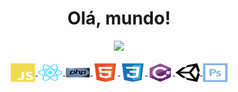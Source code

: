 <h1 align = "center" >Olá, mundo!</h1>


<div align = "center" >
  
  <a href="https://github.com/NishhiRye">  
  <img height="300em" src="https://github-readme-stats.vercel.app/api/top-langs/?username=NishhiRye&layout=compact&langs_count=7&theme=dracula"/>
    
</div>
  
  
<div align = "center" style="display: inline_block"><br>
  
  <img align="center" alt="Vitu-Js" height="30" width="40" src="https://raw.githubusercontent.com/devicons/devicon/master/icons/javascript/javascript-plain.svg">  
  <img align="center" alt="Vitu-React" height="30" width="40" src="https://raw.githubusercontent.com/devicons/devicon/master/icons/react/react-original.svg">
  <img align="center" alt="Vitu-php" height="30" width="40" src="https://raw.githubusercontent.com/devicons/devicon/2ae2a900d2f041da66e950e4d48052658d850630/icons/php/php-original.svg">
  <img align="center" alt="Vitu-HTML" height="30" width="40" src="https://raw.githubusercontent.com/devicons/devicon/master/icons/html5/html5-original.svg">
  <img align="center" alt="Vitu-CSS" height="30" width="40" src="https://raw.githubusercontent.com/devicons/devicon/master/icons/css3/css3-original.svg">
  <!--<img align="center" alt="Vitu-Python" height="30" width="40" src="https://raw.githubusercontent.com/devicons/devicon/master/icons/python/python-original.svg">-->
  <img align="center" alt="Vitu-Csharp" height="30" width="40" src="https://raw.githubusercontent.com/devicons/devicon/master/icons/csharp/csharp-original.svg">  
  <img align="center" alt="Vitu-Unity" height="30" width="40" src="https://raw.githubusercontent.com/devicons/devicon/2ae2a900d2f041da66e950e4d48052658d850630/icons/unity/unity-original.svg">   
  <img align="center" alt="Vitu-Ps" height="30" width="40" src="https://raw.githubusercontent.com/devicons/devicon/2ae2a900d2f041da66e950e4d48052658d850630/icons/photoshop/photoshop-line.svg"> 
  
</div>
